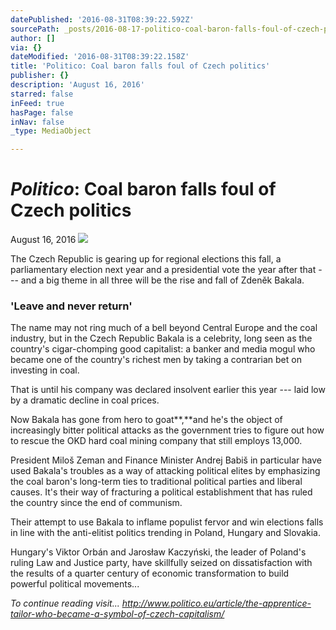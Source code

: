 ```yaml
---
datePublished: '2016-08-31T08:39:22.592Z'
sourcePath: _posts/2016-08-17-politico-coal-baron-falls-foul-of-czech-politics.md
author: []
via: {}
dateModified: '2016-08-31T08:39:22.158Z'
title: 'Politico: Coal baron falls foul of Czech politics'
publisher: {}
description: 'August 16, 2016'
starred: false
inFeed: true
hasPage: false
inNav: false
_type: MediaObject

---
```

# _**Politico**_**: Coal baron falls foul of Czech politics**

August 16, 2016
![](https://the-grid-user-content.s3-us-west-2.amazonaws.com/985273a5-427a-4b0a-b362-57f10181df54.jpg)

The Czech Republic is gearing up for regional elections this fall, a parliamentary election next year and a presidential vote the year after that --- and a big theme in all three will be the rise and fall of Zdeněk Bakala.

### 'Leave and never return'

The name may not ring much of a bell beyond Central Europe and the coal industry, but in the Czech Republic Bakala is a celebrity, long seen as the country's cigar-chomping good capitalist: a banker and media mogul who became one of the country's richest men by taking a contrarian bet on investing in coal.

That is until his company was declared insolvent earlier this year --- laid low by a dramatic decline in coal prices.

Now Bakala has gone from hero to goat**,**and he's the object of increasingly bitter political attacks as the government tries to figure out how to rescue the OKD hard coal mining company that still employs 13,000\.

President Miloš Zeman and Finance Minister Andrej Babiš in particular have used Bakala's troubles as a way of attacking political elites by emphasizing the coal baron's long-term ties to traditional political parties and liberal causes. It's their way of fracturing a political establishment that has ruled the country since the end of communism.

Their attempt to use Bakala to inflame populist fervor and win elections falls in line with the anti-elitist politics trending in Poland, Hungary and Slovakia.

Hungary's Viktor Orbán and Jarosław Kaczyński, the leader of Poland's ruling Law and Justice party, have skillfully seized on dissatisfaction with the results of a quarter century of economic transformation to build powerful political movements...

_To continue reading visit... http://www.politico.eu/article/the-apprentice-tailor-who-became-a-symbol-of-czech-capitalism/_